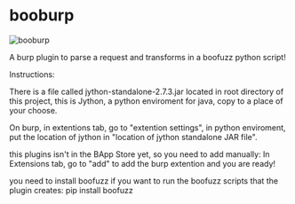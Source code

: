 # booburp
![booburp](https://user-images.githubusercontent.com/23505985/230916131-c5360d69-85b7-4a0f-b961-3e64778ffb0a.png)

A burp plugin to parse a request and transforms in a boofuzz python script!

Instructions:

There is a file called jython-standalone-2.7.3.jar located in root directory of this project, this is Jython, a python enviroment for java, copy to a place of your choose.

On burp, in extentions tab, go to "extention settings", in python enviroment, put the location of jython in "location of jython standalone JAR file".

this plugins isn't in the BApp Store yet, so you need to add manually: In Extensions tab, go to "add" to add the burp extention and you are ready!

you need to install boofuzz if you want to run the boofuzz scripts that the plugin creates: pip install boofuzz
